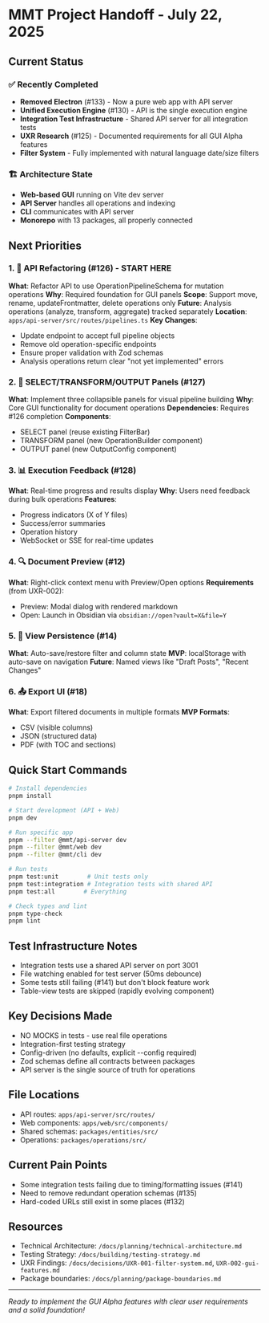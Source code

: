 # MMT Project Handoff - July 22, 2025

## Current Status

### ✅ Recently Completed
- **Removed Electron** (#133) - Now a pure web app with API server
- **Unified Execution Engine** (#130) - API is the single execution engine
- **Integration Test Infrastructure** - Shared API server for all integration tests
- **UXR Research** (#125) - Documented requirements for all GUI Alpha features
- **Filter System** - Fully implemented with natural language date/size filters

### 🏗️ Architecture State
- **Web-based GUI** running on Vite dev server
- **API Server** handles all operations and indexing
- **CLI** communicates with API server
- **Monorepo** with 13 packages, all properly connected

## Next Priorities

### 1. 🔧 API Refactoring (#126) - **START HERE**
**What**: Refactor API to use OperationPipelineSchema for mutation operations
**Why**: Required foundation for GUI panels
**Scope**: Support move, rename, updateFrontmatter, delete operations only
**Future**: Analysis operations (analyze, transform, aggregate) tracked separately
**Location**: `apps/api-server/src/routes/pipelines.ts`
**Key Changes**:
- Update endpoint to accept full pipeline objects
- Remove old operation-specific endpoints
- Ensure proper validation with Zod schemas
- Analysis operations return clear "not yet implemented" errors

### 2. 🎨 SELECT/TRANSFORM/OUTPUT Panels (#127)
**What**: Implement three collapsible panels for visual pipeline building
**Why**: Core GUI functionality for document operations
**Dependencies**: Requires #126 completion
**Components**:
- SELECT panel (reuse existing FilterBar)
- TRANSFORM panel (new OperationBuilder component)
- OUTPUT panel (new OutputConfig component)

### 3. 📊 Execution Feedback (#128)
**What**: Real-time progress and results display
**Why**: Users need feedback during bulk operations
**Features**:
- Progress indicators (X of Y files)
- Success/error summaries
- Operation history
- WebSocket or SSE for real-time updates

### 4. 🔍 Document Preview (#12)
**What**: Right-click context menu with Preview/Open options
**Requirements** (from UXR-002):
- Preview: Modal dialog with rendered markdown
- Open: Launch in Obsidian via `obsidian://open?vault=X&file=Y`

### 5. 💾 View Persistence (#14)
**What**: Auto-save/restore filter and column state
**MVP**: localStorage with auto-save on navigation
**Future**: Named views like "Draft Posts", "Recent Changes"

### 6. 📤 Export UI (#18)
**What**: Export filtered documents in multiple formats
**MVP Formats**:
- CSV (visible columns)
- JSON (structured data)
- PDF (with TOC and sections)

## Quick Start Commands

```bash
# Install dependencies
pnpm install

# Start development (API + Web)
pnpm dev

# Run specific app
pnpm --filter @mmt/api-server dev
pnpm --filter @mmt/web dev
pnpm --filter @mmt/cli dev

# Run tests
pnpm test:unit        # Unit tests only
pnpm test:integration # Integration tests with shared API
pnpm test:all        # Everything

# Check types and lint
pnpm type-check
pnpm lint
```

## Test Infrastructure Notes
- Integration tests use a shared API server on port 3001
- File watching enabled for test server (50ms debounce)
- Some tests still failing (#141) but don't block feature work
- Table-view tests are skipped (rapidly evolving component)

## Key Decisions Made
- NO MOCKS in tests - use real file operations
- Integration-first testing strategy
- Config-driven (no defaults, explicit --config required)
- Zod schemas define all contracts between packages
- API server is the single source of truth for operations

## File Locations
- API routes: `apps/api-server/src/routes/`
- Web components: `apps/web/src/components/`
- Shared schemas: `packages/entities/src/`
- Operations: `packages/operations/src/`

## Current Pain Points
- Some integration tests failing due to timing/formatting issues (#141)
- Need to remove redundant operation schemas (#135)
- Hard-coded URLs still exist in some places (#132)

## Resources
- Technical Architecture: `/docs/planning/technical-architecture.md`
- Testing Strategy: `/docs/building/testing-strategy.md`
- UXR Findings: `/docs/decisions/UXR-001-filter-system.md`, `UXR-002-gui-features.md`
- Package boundaries: `/docs/planning/package-boundaries.md`

---
*Ready to implement the GUI Alpha features with clear user requirements and a solid foundation!*